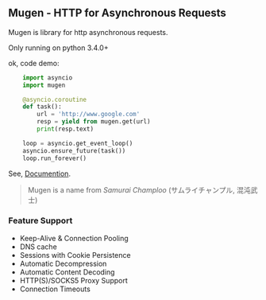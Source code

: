 ## Mugen - HTTP for Asynchronous Requests

Mugen is library for http asynchronous requests.  

Only running on python 3.4.0+  

ok, code demo:  

```python
    import asyncio
    import mugen

    @asyncio.coroutine
    def task():
        url = 'http://www.google.com'
        resp = yield from mugen.get(url)
        print(resp.text)

    loop = asyncio.get_event_loop()
    asyncio.ensure_future(task())
    loop.run_forever()
```

See, [Documention](https://peterding.github.io/mugen-docs/).  


> Mugen is a name from *Samurai Champloo* (サムライチャンプル, 混沌武士)


### Feature Support

-   Keep-Alive & Connection Pooling
-   DNS cache
-   Sessions with Cookie Persistence
-   Automatic Decompression
-   Automatic Content Decoding
-   HTTP(S)/SOCKS5 Proxy Support
-   Connection Timeouts


